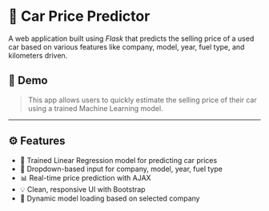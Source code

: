 # 🚗 Car Price Predictor

A web application built using *Flask* that predicts the selling price of a used car based on various features like company, model, year, fuel type, and kilometers driven.

## 📸 Demo

> This app allows users to quickly estimate the selling price of their car using a trained Machine Learning model.

---

## ⚙ Features

- 🧠 Trained Linear Regression model for predicting car prices
- 🧾 Dropdown-based input for company, model, year, fuel type
- 📊 Real-time price prediction with AJAX
- 💡 Clean, responsive UI with Bootstrap
- 🔀 Dynamic model loading based on selected company
